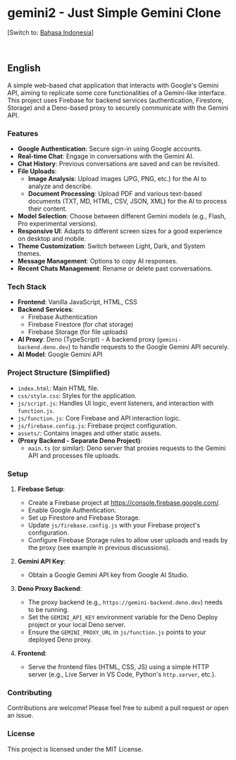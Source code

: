 # gemini2 - Just Simple Gemini Clone

[Switch to: [Bahasa Indonesia](README_id.md)]

<br>

## English

A simple web-based chat application that interacts with Google's Gemini API, aiming to replicate some core functionalities of a Gemini-like interface. This project uses Firebase for backend services (authentication, Firestore, Storage) and a Deno-based proxy to securely communicate with the Gemini API.

### Features

*   **Google Authentication**: Secure sign-in using Google accounts.
*   **Real-time Chat**: Engage in conversations with the Gemini AI.
*   **Chat History**: Previous conversations are saved and can be revisited.
*   **File Uploads**:
    *   **Image Analysis**: Upload images (JPG, PNG, etc.) for the AI to analyze and describe.
    *   **Document Processing**: Upload PDF and various text-based documents (TXT, MD, HTML, CSV, JSON, XML) for the AI to process their content.
*   **Model Selection**: Choose between different Gemini models (e.g., Flash, Pro experimental versions).
*   **Responsive UI**: Adapts to different screen sizes for a good experience on desktop and mobile.
*   **Theme Customization**: Switch between Light, Dark, and System themes.
*   **Message Management**: Options to copy AI responses.
*   **Recent Chats Management**: Rename or delete past conversations.

### Tech Stack

*   **Frontend**: Vanilla JavaScript, HTML, CSS
*   **Backend Services**:
    *   Firebase Authentication
    *   Firebase Firestore (for chat storage)
    *   Firebase Storage (for file uploads)
*   **AI Proxy**: Deno (TypeScript) - A backend proxy (`gemini-backend.deno.dev`) to handle requests to the Google Gemini API securely.
*   **AI Model**: Google Gemini API

### Project Structure (Simplified)

*   `index.html`: Main HTML file.
*   `css/style.css`: Styles for the application.
*   `js/script.js`: Handles UI logic, event listeners, and interaction with `function.js`.
*   `js/function.js`: Core Firebase and API interaction logic.
*   `js/firebase.config.js`: Firebase project configuration.
*   `assets/`: Contains images and other static assets.
*   **(Proxy Backend - Separate Deno Project)**:
    *   `main.ts` (or similar): Deno server that proxies requests to the Gemini API and processes file uploads.

### Setup

1.  **Firebase Setup**:
    *   Create a Firebase project at https://console.firebase.google.com/.
    *   Enable Google Authentication.
    *   Set up Firestore and Firebase Storage.
    *   Update `js/firebase.config.js` with your Firebase project's configuration.
    *   Configure Firebase Storage rules to allow user uploads and reads by the proxy (see example in previous discussions).

2.  **Gemini API Key**:
    *   Obtain a Google Gemini API key from Google AI Studio.

3.  **Deno Proxy Backend**:
    *   The proxy backend (e.g., `https://gemini-backend.deno.dev`) needs to be running.
    *   Set the `GEMINI_API_KEY` environment variable for the Deno Deploy project or your local Deno server.
    *   Ensure the `GEMINI_PROXY_URL` in `js/function.js` points to your deployed Deno proxy.

4.  **Frontend**:
    *   Serve the frontend files (HTML, CSS, JS) using a simple HTTP server (e.g., Live Server in VS Code, Python's `http.server`, etc.).

### Contributing

Contributions are welcome! Please feel free to submit a pull request or open an issue.

### License

This project is licensed under the MIT License.
